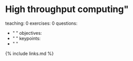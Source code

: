 
# High throughput computing"
teaching: 0
exercises: 0
questions:
- " "
objectives:
- " "
keypoints:
- " "




{% include links.md %}




